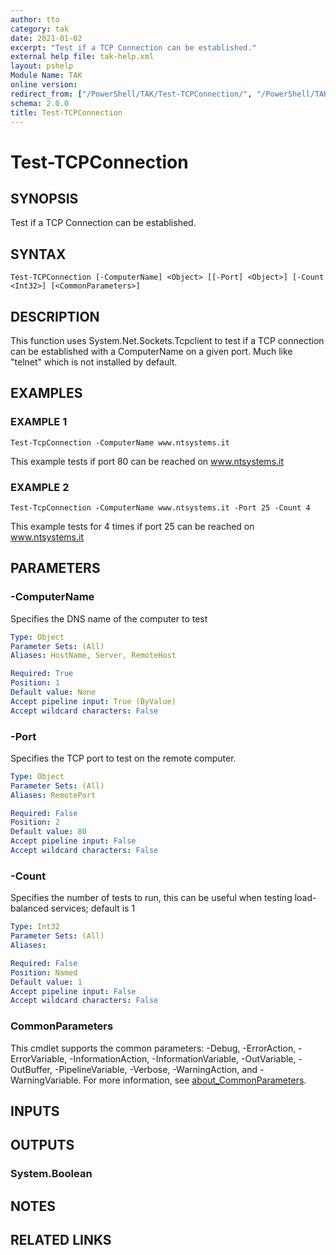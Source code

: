 ```yaml
---
author: tto
category: tak
date: 2021-01-02
excerpt: "Test if a TCP Connection can be established."
external help file: tak-help.xml
layout: pshelp
Module Name: TAK
online version:
redirect_from: ["/PowerShell/TAK/Test-TCPConnection/", "/PowerShell/TAK/test-tcpconnection/", "/PowerShell/test-tcpconnection/"]
schema: 2.0.0
title: Test-TCPConnection
---
```


# Test-TCPConnection

## SYNOPSIS
Test if a TCP Connection can be established.

## SYNTAX

```
Test-TCPConnection [-ComputerName] <Object> [[-Port] <Object>] [-Count <Int32>] [<CommonParameters>]
```

## DESCRIPTION
This function uses System.Net.Sockets.Tcpclient to test if a TCP connection can be established with a
ComputerName on a given port.
Much like "telnet" which is not installed by default.

## EXAMPLES

### EXAMPLE 1
```
Test-TcpConnection -ComputerName www.ntsystems.it
```

This example tests if port 80 can be reached on www.ntsystems.it

### EXAMPLE 2
```
Test-TcpConnection -ComputerName www.ntsystems.it -Port 25 -Count 4
```

This example tests for 4 times if port 25 can be reached on www.ntsystems.it

## PARAMETERS

### -ComputerName
Specifies the DNS name of the computer to test

```yaml
Type: Object
Parameter Sets: (All)
Aliases: HostName, Server, RemoteHost

Required: True
Position: 1
Default value: None
Accept pipeline input: True (ByValue)
Accept wildcard characters: False
```

### -Port
Specifies the TCP port to test on the remote computer.

```yaml
Type: Object
Parameter Sets: (All)
Aliases: RemotePort

Required: False
Position: 2
Default value: 80
Accept pipeline input: False
Accept wildcard characters: False
```

### -Count
Specifies the number of tests to run, this can be useful when testing load-balanced services; default is 1

```yaml
Type: Int32
Parameter Sets: (All)
Aliases:

Required: False
Position: Named
Default value: 1
Accept pipeline input: False
Accept wildcard characters: False
```

### CommonParameters
This cmdlet supports the common parameters: -Debug, -ErrorAction, -ErrorVariable, -InformationAction, -InformationVariable, -OutVariable, -OutBuffer, -PipelineVariable, -Verbose, -WarningAction, and -WarningVariable. For more information, see [about_CommonParameters](http://go.microsoft.com/fwlink/?LinkID=113216).

## INPUTS

## OUTPUTS

### System.Boolean
## NOTES

## RELATED LINKS
